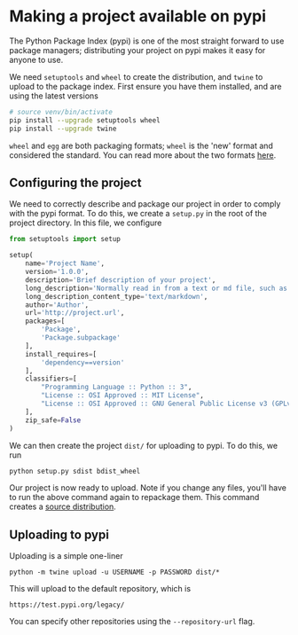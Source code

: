 # Making a project available on pypi
The Python Package Index (pypi) is one of the most straight forward to use package managers; distributing your project on pypi makes it easy for anyone to use.

We need `setuptools` and `wheel` to create the distribution, and `twine` to upload to the package index. First ensure you have them installed, and are using the latest versions
```bash
# source venv/bin/activate
pip install --upgrade setuptools wheel
pip install --upgrade twine
```

`wheel` and `egg` are both packaging formats; `wheel` is the 'new' format and considered the standard. You can read more about the two formats [here](https://packaging.python.org/discussions/wheel-vs-egg/).

## Configuring the project
We need to correctly describe and package our project in order to comply with the pypi format. To do this, we create a `setup.py` in the root of the project directory. In this file, we configure
```python
from setuptools import setup

setup(
	name='Project Name',
	version='1.0.0',
	description='Brief description of your project',
	long_description='Normally read in from a text or md file, such as README.md',
	long_description_content_type='text/markdown',
	author='Author',
	url='http://project.url',
	packages=[
		'Package',
		'Package.subpackage'
	],
	install_requires=[
		'dependency==version'
	],
	classifiers=[
		"Programming Language :: Python :: 3",
		"License :: OSI Approved :: MIT License",
		"License :: OSI Approved :: GNU General Public License v3 (GPLv3)",
	],
	zip_safe=False
)
```
We can then create the project `dist/` for uploading to pypi. To do this, we run
```bash
python setup.py sdist bdist_wheel
```
Our project is now ready to upload. Note if you change any files, you'll have to run the above command again to repackage them. This command creates a [source distribution](https://docs.python.org/3/distutils/sourcedist.html).

## Uploading to pypi
Uploading is a simple one-liner
```
python -m twine upload -u USERNAME -p PASSWORD dist/*
```
This will upload to the default repository, which is 
```
https://test.pypi.org/legacy/
```
You can specify other repositories using the `--repository-url` flag.